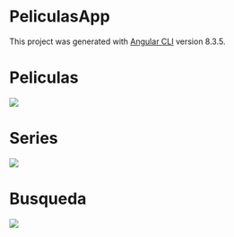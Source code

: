 # PeliculasApp

This project was generated with [Angular CLI](https://github.com/angular/angular-cli) version 8.3.5.

# Peliculas
![](src/assets/img/Peliculas1.gif)

# Series
![](src/assets/img/Peliculas2.gif)

# Busqueda
![](src/assets/img/Peliculas3.gif)

